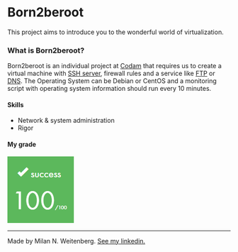 # Born2beroot
This project aims to introduce you to the wonderful world of virtualization.

### What is Born2beroot?
Born2beroot is an individual project at [Codam](codam.nl) that requires us to create a virtual machine with [SSH server](https://wikipedia.org/wiki/Secure_Shell), firewall rules and a service like [FTP](https://wikipedia.org/wiki/File_Transfer_Protocol) or [DNS](https://www.cloudflare.com/pt-br/learning/dns/what-is-a-dns-server/). The Operating System can be Debian or CentOS and a monitoring script with operating system information should run every 10 minutes.

#### Skills
- Network & system administration
- Rigor

#### My grade
<img src="../img/score100.png" width="150" height="150"/>

---

Made by Milan N. Weitenberg. [See my linkedin.](https://www.linkedin.com/in/mnweitenberg/)
